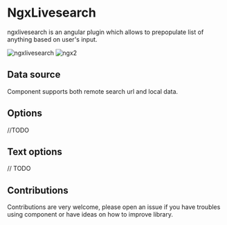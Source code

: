 # NgxLivesearch

ngxlivesearch is an angular plugin which allows to prepopulate list of anything based on user's input.

![ngxlivesearch](https://user-images.githubusercontent.com/6073745/36353212-00595980-14dd-11e8-8530-d1af260de4af.jpg)
![ngx2](https://user-images.githubusercontent.com/6073745/36353236-64f00b8c-14dd-11e8-831f-f10f0b889bef.jpg)



## Data source

Component supports both remote search url and local data.

## Options

//TODO

## Text options

// TODO

## Contributions

Contributions are very welcome, please open an issue if you have troubles using component or have ideas on how to improve library.
